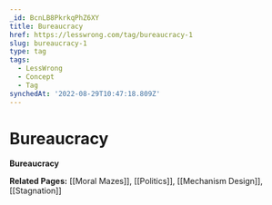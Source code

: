 ```yaml
---
_id: BcnLB8PkrkqPhZ6XY
title: Bureaucracy
href: https://lesswrong.com/tag/bureaucracy-1
slug: bureaucracy-1
type: tag
tags:
  - LessWrong
  - Concept
  - Tag
synchedAt: '2022-08-29T10:47:18.809Z'
---
```


# Bureaucracy

**Bureaucracy**

**Related Pages:** [[Moral Mazes]], [[Politics]], [[Mechanism Design]], [[Stagnation]]
